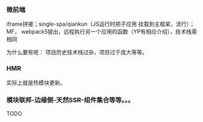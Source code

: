 ### 微前端

iframe拼接；single-spa/qiankun（JS运行时把子应用 挂载到主框架，流行）；MF， webpack5提出，远程执行另一个应用的函数（YP有相应介绍），技术栈需相同

为什么要有呢：
项目历史技术栈过杂，项目过于庞大等等。

### HMR

实际上就是热模块更新。



### 模块联邦-边缘侧-天然SSR-组件集合等等。。。

TODO



